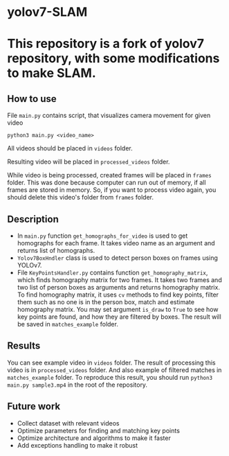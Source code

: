 # yolov7-SLAM 
# This repository is a fork of yolov7 repository, with some modifications to make SLAM.

## How to use

File `main.py` contains script, that visualizes camera movement for given video
```
python3 main.py <video_name>
```
All videos should be placed in `videos` folder.

Resulting video will be placed in `processed_videos` folder.

While video is being processed, created frames will be placed in `frames` folder.
This was done because computer can run out of memory, if all frames are stored in memory.
So, if you want to process video again, you should delete this video's folder from `frames` folder.

## Description

* In `main.py` function `get_homographs_for_video` is used to get homographs for each frame. It takes video name as an argument and returns list of homographs.
* `Yolov7BoxHndler` class is used to detect person boxes on frames using  YOLOv7.
* File `KeyPointsHandler.py` contains function `get_homography_matrix`, which finds homography matrix for two frames. It takes two frames and two list of person boxes as arguments and returns homography matrix.
To find homography matrix, it uses `cv` methods to find key points, filter them such as no one is in the person box, match and estimate homography matrix.
You may set argument `is_draw` to `True` to see how key points are found, and how they are filtered by boxes. The result will be saved in `matches_example` folder.

## Results

You can see example video in `videos` folder. 
The result of processing this video is in `processed_videos` folder.
And also example of filtered matches in `matches_example` folder.
To reproduce this result, you should run `python3 main.py sample3.mp4` in the root of the repository.

## Future work

* Collect dataset with relevant videos
* Optimize parameters for finding and matching key points
* Optimize architecture and algorithms to make it faster
* Add exceptions handling to make it robust
